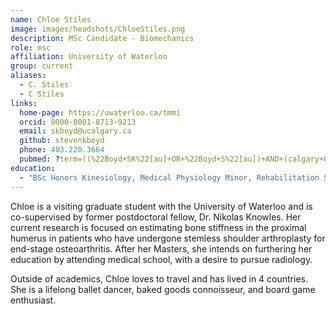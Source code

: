 ```yaml
---
name: Chloe Stiles
image: images/headshots/ChloeStiles.png
description: MSc Candidate - Biomechanics
role: msc
affiliation: University of Waterloo
group: current
aliases:
  - C. Stiles
  - C Stiles
links:
  home-page: https://uwaterloo.ca/tmmi
  orcid: 0000-0001-8713-9213
  email: skboyd@ucalgary.ca
  github: stevenkboyd
  phone: 403.220.3664
  pubmed: ?term=((%22Boyd+SK%22[au]+OR+%22Boyd+S%22[au])+AND+(calgary+OR+zurich))+OR+(12572652+17134950+31902759+16036060+20533309+25213758+24269632+23948875+24891572+23810839+23525967+23074145+21786320+21168539+20735362+21612032+20222106+20561906+19242738+17915227+17913613)&sort=pubdate&size=200
education: 
  - "BSc Honors Kinesiology, Medical Physiology Minor, Rehabilitation Sciences Specialization - University of Waterloo, 2023"
---
```


Chloe is a visiting graduate student with the University of Waterloo and is co-supervised by former 
postdoctoral fellow, Dr. Nikolas Knowles. Her current research is focused on estimating bone 
stiffness in the proximal humerus in patients who have undergone stemless shoulder arthroplasty 
for end-stage osteoarthritis. After her Masters, she intends on furthering her education by 
attending medical school, with a desire to pursue radiology.
 
Outside of academics, Chloe loves to travel and has lived in 4 countries. She is a lifelong 
ballet dancer, baked goods connoisseur, and board game enthusiast.

